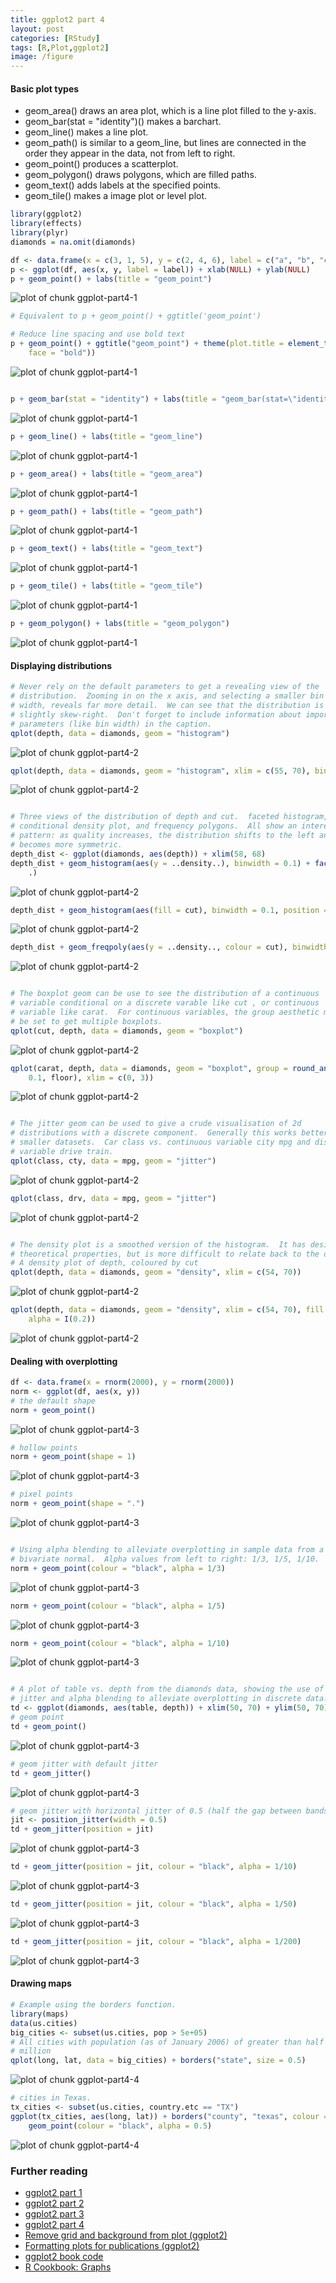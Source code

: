 ```yaml
---
title: ggplot2 part 4
layout: post
categories: [RStudy]
tags: [R,Plot,ggplot2]
image: /figure
---
```


#### Basic plot types

* geom_area() draws an area plot, which is a line plot filled to the y-axis.
* geom_bar(stat = "identity")() makes a barchart. 
* geom_line() makes a line plot. 
* geom_path() is similar to a geom_line, but lines are connected in the order they appear in the data, not from left to right.
* geom_point() produces a scatterplot.
* geom_polygon() draws polygons, which are filled paths.
* geom_text() adds labels at the specified points. 
* geom_tile() makes a image plot or level plot. 


```r
library(ggplot2)
library(effects)
library(plyr)
diamonds = na.omit(diamonds)

df <- data.frame(x = c(3, 1, 5), y = c(2, 4, 6), label = c("a", "b", "c"))
p <- ggplot(df, aes(x, y, label = label)) + xlab(NULL) + ylab(NULL)
p + geom_point() + labs(title = "geom_point")
```

![plot of chunk ggplot-part4-1](/figure/ggplot-part4-11.png) 

```r
# Equivalent to p + geom_point() + ggtitle('geom_point')

# Reduce line spacing and use bold text
p + geom_point() + ggtitle("geom_point") + theme(plot.title = element_text(lineheight = 0.8, 
    face = "bold"))
```

![plot of chunk ggplot-part4-1](/figure/ggplot-part4-12.png) 

```r

p + geom_bar(stat = "identity") + labs(title = "geom_bar(stat=\"identity\")")
```

![plot of chunk ggplot-part4-1](/figure/ggplot-part4-13.png) 

```r
p + geom_line() + labs(title = "geom_line")
```

![plot of chunk ggplot-part4-1](/figure/ggplot-part4-14.png) 

```r
p + geom_area() + labs(title = "geom_area")
```

![plot of chunk ggplot-part4-1](/figure/ggplot-part4-15.png) 

```r
p + geom_path() + labs(title = "geom_path")
```

![plot of chunk ggplot-part4-1](/figure/ggplot-part4-16.png) 

```r
p + geom_text() + labs(title = "geom_text")
```

![plot of chunk ggplot-part4-1](/figure/ggplot-part4-17.png) 

```r
p + geom_tile() + labs(title = "geom_tile")
```

![plot of chunk ggplot-part4-1](/figure/ggplot-part4-18.png) 

```r
p + geom_polygon() + labs(title = "geom_polygon")
```

![plot of chunk ggplot-part4-1](/figure/ggplot-part4-19.png) 


#### Displaying distributions


```r
# Never rely on the default parameters to get a revealing view of the
# distribution.  Zooming in on the x axis, and selecting a smaller bin
# width, reveals far more detail.  We can see that the distribution is
# slightly skew-right.  Don't forget to include information about important
# parameters (like bin width) in the caption.
qplot(depth, data = diamonds, geom = "histogram")
```

![plot of chunk ggplot-part4-2](/figure/ggplot-part4-21.png) 

```r
qplot(depth, data = diamonds, geom = "histogram", xlim = c(55, 70), binwidth = 0.1)
```

![plot of chunk ggplot-part4-2](/figure/ggplot-part4-22.png) 

```r

# Three views of the distribution of depth and cut.  faceted histogram, a
# conditional density plot, and frequency polygons.  All show an interesting
# pattern: as quality increases, the distribution shifts to the left and
# becomes more symmetric.
depth_dist <- ggplot(diamonds, aes(depth)) + xlim(58, 68)
depth_dist + geom_histogram(aes(y = ..density..), binwidth = 0.1) + facet_grid(cut ~ 
    .)
```

![plot of chunk ggplot-part4-2](/figure/ggplot-part4-23.png) 

```r
depth_dist + geom_histogram(aes(fill = cut), binwidth = 0.1, position = "fill")
```

![plot of chunk ggplot-part4-2](/figure/ggplot-part4-24.png) 

```r
depth_dist + geom_freqpoly(aes(y = ..density.., colour = cut), binwidth = 0.1)
```

![plot of chunk ggplot-part4-2](/figure/ggplot-part4-25.png) 

```r

# The boxplot geom can be use to see the distribution of a continuous
# variable conditional on a discrete varable like cut , or continuous
# variable like carat.  For continuous variables, the group aesthetic must
# be set to get multiple boxplots.
qplot(cut, depth, data = diamonds, geom = "boxplot")
```

![plot of chunk ggplot-part4-2](/figure/ggplot-part4-26.png) 

```r
qplot(carat, depth, data = diamonds, geom = "boxplot", group = round_any(carat, 
    0.1, floor), xlim = c(0, 3))
```

![plot of chunk ggplot-part4-2](/figure/ggplot-part4-27.png) 

```r

# The jitter geom can be used to give a crude visualisation of 2d
# distributions with a discrete component.  Generally this works better for
# smaller datasets.  Car class vs. continuous variable city mpg and discrete
# variable drive train.
qplot(class, cty, data = mpg, geom = "jitter")
```

![plot of chunk ggplot-part4-2](/figure/ggplot-part4-28.png) 

```r
qplot(class, drv, data = mpg, geom = "jitter")
```

![plot of chunk ggplot-part4-2](/figure/ggplot-part4-29.png) 

```r

# The density plot is a smoothed version of the histogram.  It has desirable
# theoretical properties, but is more difficult to relate back to the data.
# A density plot of depth, coloured by cut
qplot(depth, data = diamonds, geom = "density", xlim = c(54, 70))
```

![plot of chunk ggplot-part4-2](/figure/ggplot-part4-210.png) 

```r
qplot(depth, data = diamonds, geom = "density", xlim = c(54, 70), fill = cut, 
    alpha = I(0.2))
```

![plot of chunk ggplot-part4-2](/figure/ggplot-part4-211.png) 


#### Dealing with overplotting


```r
df <- data.frame(x = rnorm(2000), y = rnorm(2000))
norm <- ggplot(df, aes(x, y))
# the default shape
norm + geom_point()
```

![plot of chunk ggplot-part4-3](/figure/ggplot-part4-31.png) 

```r
# hollow points
norm + geom_point(shape = 1)
```

![plot of chunk ggplot-part4-3](/figure/ggplot-part4-32.png) 

```r
# pixel points
norm + geom_point(shape = ".")
```

![plot of chunk ggplot-part4-3](/figure/ggplot-part4-33.png) 

```r

# Using alpha blending to alleviate overplotting in sample data from a
# bivariate normal.  Alpha values from left to right: 1/3, 1/5, 1/10.
norm + geom_point(colour = "black", alpha = 1/3)
```

![plot of chunk ggplot-part4-3](/figure/ggplot-part4-34.png) 

```r
norm + geom_point(colour = "black", alpha = 1/5)
```

![plot of chunk ggplot-part4-3](/figure/ggplot-part4-35.png) 

```r
norm + geom_point(colour = "black", alpha = 1/10)
```

![plot of chunk ggplot-part4-3](/figure/ggplot-part4-36.png) 

```r

# A plot of table vs. depth from the diamonds data, showing the use of
# jitter and alpha blending to alleviate overplotting in discrete data.
td <- ggplot(diamonds, aes(table, depth)) + xlim(50, 70) + ylim(50, 70)
# geom point
td + geom_point()
```

![plot of chunk ggplot-part4-3](/figure/ggplot-part4-37.png) 

```r
# geom jitter with default jitter
td + geom_jitter()
```

![plot of chunk ggplot-part4-3](/figure/ggplot-part4-38.png) 

```r
# geom jitter with horizontal jitter of 0.5 (half the gap between bands)
jit <- position_jitter(width = 0.5)
td + geom_jitter(position = jit)
```

![plot of chunk ggplot-part4-3](/figure/ggplot-part4-39.png) 

```r
td + geom_jitter(position = jit, colour = "black", alpha = 1/10)
```

![plot of chunk ggplot-part4-3](/figure/ggplot-part4-310.png) 

```r
td + geom_jitter(position = jit, colour = "black", alpha = 1/50)
```

![plot of chunk ggplot-part4-3](/figure/ggplot-part4-311.png) 

```r
td + geom_jitter(position = jit, colour = "black", alpha = 1/200)
```

![plot of chunk ggplot-part4-3](/figure/ggplot-part4-312.png) 


#### Drawing maps


```r
# Example using the borders function.
library(maps)
data(us.cities)
big_cities <- subset(us.cities, pop > 5e+05)
# All cities with population (as of January 2006) of greater than half a
# million
qplot(long, lat, data = big_cities) + borders("state", size = 0.5)
```

![plot of chunk ggplot-part4-4](/figure/ggplot-part4-41.png) 

```r
# cities in Texas.
tx_cities <- subset(us.cities, country.etc == "TX")
ggplot(tx_cities, aes(long, lat)) + borders("county", "texas", colour = "grey70") + 
    geom_point(colour = "black", alpha = 0.5)
```

![plot of chunk ggplot-part4-4](/figure/ggplot-part4-42.png) 

### Further reading
* [ggplot2 part 1](http://felixfan.github.io/rstudy/2013/11/27/ggplot2-book-part-1/)
* [ggplot2 part 2](http://felixfan.github.io/rstudy/2013/11/27/ggplot2-book-part-2/)
* [ggplot2 part 3](http://felixfan.github.io/rstudy/2013/11/27/ggplot2-book-part-3/)
* [ggplot2 part 4](http://felixfan.github.io/rstudy/2013/11/27/ggplot2-book-part-4/)
* [Remove grid and background from plot (ggplot2)](http://felixfan.github.io/rstudy/2013/11/27/ggplot2-remove-grid-background-margin/)
* [Formatting plots for publications (ggplot2)](http://felixfan.github.io/rstudy/2013/11/27/formatting-plots-for-pubs/)
* [ggplot2 book code](http://ggplot2.org/book/)
* [R Cookbook: Graphs](http://www.cookbook-r.com/Graphs/)
